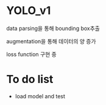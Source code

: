 # YOLO_v1

data parsing을 통해 bounding box추출

augmentation을 통해 데이터의 양 증가

loss function 구현 중

# To do list
- load model and test
